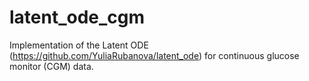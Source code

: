 # latent_ode_cgm
Implementation of the Latent ODE (https://github.com/YuliaRubanova/latent_ode) for continuous glucose monitor (CGM) data.
